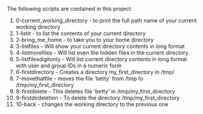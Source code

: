 The following scripts are contained in this project:
   1. 0-current_working_directory - to print the full path name of your current working directory
   2. 1-listit - to list the contents of your current directory
   3. 2-bring_me_home - to take you to your home directory
   4. 3-listfiles - Will show your current directory contents in long format
   5. 4-listmorefiles - Will list even the hidden files in the current directory
   6. 5-listfilesdigitonly - Will list current directory contents in long format with user and group IDs in a numeric form
   7. 6-firstdirectory - Creates a directory my_first_directory in /tmp/
   8. 7-movethatfile - moves the file 'betty' from /tmp to /tmp/my_first_directory
   9. 8-firstdelete - This deletes file 'betty' in /tmp/my_first_directory
   10. 9-firstdirdeletion - To delete the directory /tmp/my_first_directory
   11. 10-back - changes the working directory to the previous one
   
   
   
   
    